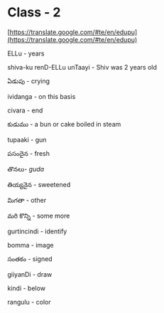 # Class - 2

[https://translate.google.com/#te/en/edupu](https://translate.google.com/#te/en/edupu)

ELLu - years

  

shiva-ku renD-ELLu unTaayi - Shiv was 2 years old

  

ఏడుపు - crying

  

ividanga - on this basis

  

civara - end

  

కుడుము - a bun or cake boiled in steam

tupaaki - gun

  

పసందైన - fresh

  

తొనలు\- _guda_

  

తియ్యనైన - sweetened

  

మిగతా - other

  

మరి కొన్ని - some more

  

gurtincindi - identify

  

bomma - image

  

సంతకం - signed

  

giiyanDi - draw

  

kindi - below

  

rangulu - color